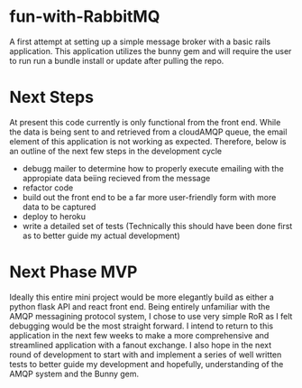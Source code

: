 

# fun-with-RabbitMQ
A first attempt at setting up a simple message broker with a basic rails application. 
This application utilizes the bunny gem and will require the user to run run a bundle install or update after pulling the repo. 


# Next Steps
At present this code currently is only functional from the front end. While the data is being sent to and retrieved from a cloudAMQP queue, the email element of this application is not working as expected. Therefore, below is an outline of the next few steps in the development cycle 
- debugg mailer to determine how to properly execute emailing with the appropiate data beiing recieved from the message
- refactor code 
- build out the front end to be a far more user-friendly form with more data to be captured
- deploy to heroku 
- write a detailed set of tests (Technically this should have been done first as to better guide my actual development)

# Next Phase MVP
Ideally this entire mini project would be more elegantly build as either a python flask API and react front end. 
Being entirely unfamiliar with the AMQP messagining protocol system, I chose to use very simple RoR as I felt debugging would be the most straight forward. 
I intend to return to this application in the next few weeks to make a more comprehensive and streamlined application with a fanout exchange.
I also hope in the next round of development to start with and implement a series of well written tests to better guide my development and hopefully, understanding of the AMQP system and the Bunny gem. 




